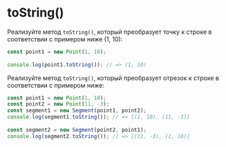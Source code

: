 #  toString()

Реализуйте метод `toString()`, который преобразует точку к строке в соответствии с примером ниже (1, 10):

```js
const point1 = new Point(1, 10);
 
console.log(point1.toString()); // => (1, 10)
```

Реализуйте метод `toString()`, который преобразует отрезок к строке в соответствии с примером ниже:

```js
const point1 = new Point(1, 10);
const point2 = new Point(11, -3);
const segment1 = new Segment(point1, point2);
console.log(segment1.toString()); // => [(1, 10), (11, -3)]
 
const segment2 = new Segment(point2, point1);
console.log(segment2.toString()); // => [(11, -3), (1, 10)]
```